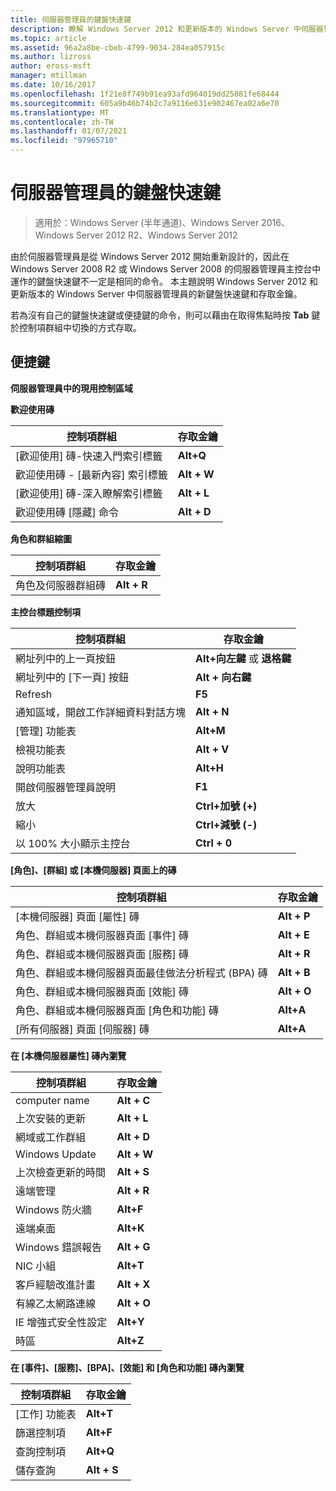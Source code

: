 ```yaml
---
title: 伺服器管理員的鍵盤快速鍵
description: 瞭解 Windows Server 2012 和更新版本的 Windows Server 中伺服器管理員的新鍵盤快速鍵和存取金鑰。
ms.topic: article
ms.assetid: 96a2a8be-cbeb-4799-9034-284ea057915c
ms.author: lizross
author: eross-msft
manager: mtillman
ms.date: 10/16/2017
ms.openlocfilehash: 1f21e8f749b91ea93afd964019dd25081fe68444
ms.sourcegitcommit: 605a9b46b74b2c7a9116e631e902467ea02a6e70
ms.translationtype: MT
ms.contentlocale: zh-TW
ms.lasthandoff: 01/07/2021
ms.locfileid: "97965710"
---
```

# <a name="keyboard-shortcuts-for-server-manager"></a>伺服器管理員的鍵盤快速鍵

>適用於：Windows Server (半年通道)、Windows Server 2016、Windows Server 2012 R2、Windows Server 2012

由於伺服器管理員是從 Windows Server 2012 開始重新設計的，因此在 Windows Server 2008 R2 或 Windows Server 2008 的伺服器管理員主控台中運作的鍵盤快速鍵不一定是相同的命令。 本主題說明 Windows Server 2012 和更新版本的 Windows Server 中伺服器管理員的新鍵盤快速鍵和存取金鑰。

若為沒有自己的鍵盤快速鍵或便捷鍵的命令，則可以藉由在取得焦點時按 **Tab** 鍵於控制項群組中切換的方式存取。

## <a name="access-keys"></a>便捷鍵
**伺服器管理員中的現用控制區域**

**歡迎使用磚**

|控制項群組|存取金鑰|
|---------|-------|
|[歡迎使用] 磚-快速入門索引標籤|**Alt+Q**|
|歡迎使用磚 - [最新內容] 索引標籤|**Alt + W**|
|[歡迎使用] 磚-深入瞭解索引標籤|**Alt + L**|
|歡迎使用磚 [隱藏] 命令|**Alt + D**|

**角色和群組縮圖**

|控制項群組|存取金鑰|
|---------|-------|
|角色及伺服器群組磚|**Alt + R**|

**主控台標題控制項**

|控制項群組|存取金鑰|
|---------|-------|
|網址列中的上一頁按鈕|**Alt+向左鍵** 或 **退格鍵**|
|網址列中的 [下一頁] 按鈕|**Alt + 向右鍵**|
|Refresh|**F5**|
|通知區域，開啟工作詳細資料對話方塊|**Alt + N**|
|[管理] 功能表|**Alt+M**|
|檢視功能表|**Alt + V**|
|說明功能表|**Alt+H**|
|開啟伺服器管理員說明|**F1**|
|放大|**Ctrl+加號 (+)**|
|縮小|**Ctrl+減號 (-)**|
|以 100% 大小顯示主控台|**Ctrl + 0**|

**[角色]、[群組] 或 [本機伺服器] 頁面上的磚**

|控制項群組|存取金鑰|
|---------|-------|
|[本機伺服器] 頁面 [屬性] 磚|**Alt + P**|
|角色、群組或本機伺服器頁面 [事件] 磚|**Alt + E**|
|角色、群組或本機伺服器頁面 [服務] 磚|**Alt + R**|
|角色、群組或本機伺服器頁面最佳做法分析程式 (BPA) 磚|**Alt + B**|
|角色、群組或本機伺服器頁面 [效能] 磚|**Alt + O**|
|角色、群組或本機伺服器頁面 [角色和功能] 磚|**Alt+A**|
|[所有伺服器] 頁面 [伺服器] 磚|**Alt+A**|

**在 [本機伺服器屬性] 磚內瀏覽**

|控制項群組|存取金鑰|
|---------|-------|
|computer name|**Alt + C**|
|上次安裝的更新|**Alt + L**|
|網域或工作群組|**Alt + D**|
|Windows Update|**Alt + W**|
|上次檢查更新的時間|**Alt + S**|
|遠端管理|**Alt + R**|
|Windows 防火牆|**Alt+F**|
|遠端桌面|**Alt+K**|
|Windows 錯誤報告|**Alt + G**|
|NIC 小組|**Alt+T**|
|客戶經驗改進計畫|**Alt + X**|
|有線乙太網路連線|**Alt + O**|
|IE 增強式安全性設定|**Alt+Y**|
|時區|**Alt+Z**|

**在 [事件]、[服務]、[BPA]、[效能] 和 [角色和功能] 磚內瀏覽**

|控制項群組|存取金鑰|
|---------|-------|
|[工作] 功能表|**Alt+T**|
|篩選控制項|**Alt+F**|
|查詢控制項|**Alt+Q**|
|儲存查詢|**Alt + S**|
